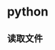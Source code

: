 <!--
 * @Description: 
 * @version: 
 * @Author: wenyuhao
 * @Date: 2023-02-12 11:11:27
 * @LastEditors: wenyuhao
 * @LastEditTime: 2023-02-12 11:11:28
-->
# python

## 读取文件